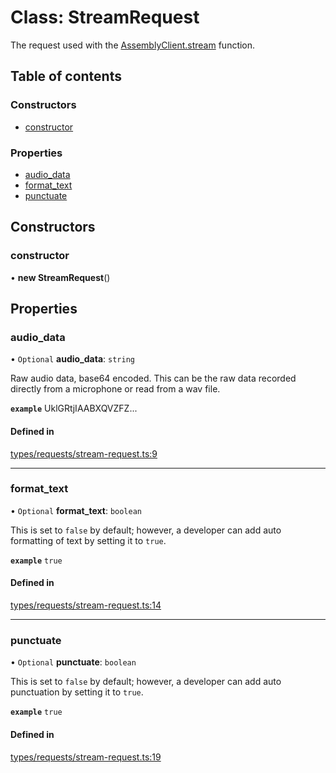 # Class: StreamRequest

The request used with the [AssemblyClient.stream](../wiki/AssemblyClient#stream) function.

## Table of contents

### Constructors

- [constructor](../wiki/StreamRequest#constructor)

### Properties

- [audio\_data](../wiki/StreamRequest#audio_data)
- [format\_text](../wiki/StreamRequest#format_text)
- [punctuate](../wiki/StreamRequest#punctuate)

## Constructors

### constructor

• **new StreamRequest**()

## Properties

### audio\_data

• `Optional` **audio\_data**: `string`

Raw audio data, base64 encoded. This can be the raw data recorded directly from a microphone or read from a wav file.

**`example`** UklGRtjIAABXQVZFZ...

#### Defined in

[types/requests/stream-request.ts:9](https://github.com/PhillipChaffee/assemblyai-node-sdk/blob/a493ce0/src/types/requests/stream-request.ts#L9)

___

### format\_text

• `Optional` **format\_text**: `boolean`

This is set to `false` by default; however, a developer can add auto formatting of text by setting it to `true`.

**`example`** `true`

#### Defined in

[types/requests/stream-request.ts:14](https://github.com/PhillipChaffee/assemblyai-node-sdk/blob/a493ce0/src/types/requests/stream-request.ts#L14)

___

### punctuate

• `Optional` **punctuate**: `boolean`

This is set to `false` by default; however, a developer can add auto punctuation by setting it to `true`.

**`example`** `true`

#### Defined in

[types/requests/stream-request.ts:19](https://github.com/PhillipChaffee/assemblyai-node-sdk/blob/a493ce0/src/types/requests/stream-request.ts#L19)

